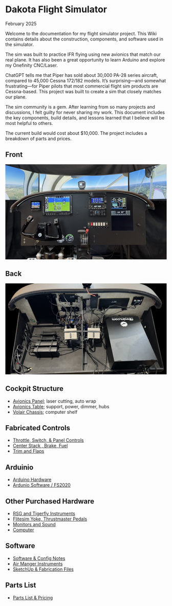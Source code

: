 # Dakota Flight Simulator

February 2025

Welcome to the documentation for my flight simulator project. This Wiki contains details about the construction, components, and software used in the simulator.

The sim was built to practice IFR flying using new avionics that match our real plane. It has also been a great opportunity to learn Arduino and explore my Onefinity CNC/Laser.

ChatGPT tells me that Piper has sold about 30,000 PA-28 series aircraft, compared to 45,000 Cessna 172/182 models. It’s surprising—and somewhat frustrating—for Piper pilots that most commercial flight sim products are Cessna-based. This project was built to create a sim that closely matches our plane.

The sim community is a gem.  After learning from so many projects and discussions, I felt guilty for never sharing my work.  This document includes the key components, build details, and lessons learned that I believe will be most helpful to others.

The current build would cost about $10,000. The project includes a breakdown of parts and prices.

## Front
![Dakota Sim](images/dakota-sim-photo.jpg)

## Back
![Back of Panel](images/table-back.jpeg)

## Cockpit Structure
- [Avionics Panel](Panel.md); laser cutting, auto wrap
- [Avionics Table](Table.md); support, power, dimmer, hubs
- [Volair Chassis](Chassis.md); computer shelf
  
## Fabricated Controls
- [Throttle, Switch, & Panel Controls](Panel-Controls.md)
- [Center Stack , Brake, Fuel](Center-Controls.md)
- [Trim and Flaps](Trim-flaps.md)

## Arduinio
- [Arduino Hardware](Arduino.md)
- [Ardunio Software / FS2020](Arduino-sw.md)
  
## Other Purchased Hardware
- [RSG and Tigerfly Instruments](Instruments.md)
- [Flitesim Yoke, Thrustmaster Pedals](Yoke-pedals.md)
- [Monitors and Sound](Monitors-Sound.md)
- [Computer](Computer.md)

## Software
- [Software & Config Notes](Software.md)
- [Air Manger Instruments](AirManager.md)
- [SketchUp & Fabrication Files](SketchUp-Fabrication-Files)

## Parts List
- [Parts List & Pricing](Parts-Price.md)
